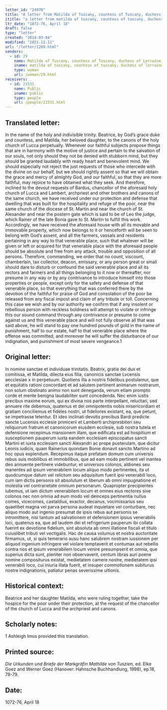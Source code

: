 ```yaml
---
letter_id: "24970"
title: "A letter from Matilda of Tuscany, countess of Tuscany, duchess of Lorraine (1072-76, April 18)"
ititle: "a letter from matilda of tuscany, countess of tuscany, duchess of lorraine (1072-76, april 18)"
ltr_date: "1072-76, April 18"
draft: false
type: "letter"
created: "2014-03-04"
modified: "2021-12-11"
url: "/letter/1269.html"
senders:
  - id: 29
    name: Matilda of Tuscany, countess of Tuscany, duchess of Lorraine
    iname: matilda of tuscany, countess of tuscany, duchess of lorraine
    type: woman
    url: /woman/29.html
receivers:
  - id: 21531
    name: Public
    iname: public
    type: people
    url: /people/21531.html
---
```

<h2> Translated letter:</h2>In the name of the holy and indivisible trinity.  Beatrice, by God’s grace duke and countess, and Matilda, her beloved daughter, to the canons of the holy church of Lucca perpetually.  Whenever our faithful subjects propose things that are in harmony with the motive of justice and pertain to the salvation of our souls, not only should they not be denied with stubborn mind, but they should be granted laudably with ready heart and benevolent mind.  We should especially not reject the just requests of those who intercede with the divine on our behalf, but we should rightly assent so that we will obtain the grace and mercy of almighty God, and our faithful, so that they are more faithful, may rejoice to have obtained what they seek.  And therefore, inclined to the devout requests of Bardus, chancellor of the aforesaid holy church of Lucca and Lambert, archpriest and other brothers and canons of the same church, we have received under our protection and defense that dwelling that was built for the hospitality and refuge of the poor, near the same church of the diocese of St. Martin and near the church of St. Alexander and near the postern gate which is said to be of Leo the judge, which Rainer of the late Bonia gave to St. Martin to fulfill this work.  Accordingly, we have received the aforesaid house with all its movable and immovable property, which now belongs to it or henceforth will be seen to belong with God’s assent, and all the farmers, vassals and residents pertaining in any way to that venerable place, such that whatever will be given or left or acquired for that venerable place with the aforesaid people should be absolute and free from any attack, trouble and opposition of all persons.  Therefore, commanding, we order that no count, viscount, chamberlain, tax collector, deacon, emissary, or any person great or small should dare to disturb or confound the said venerable place and all its rectors and farmers and all things belonging to it now or thereafter, nor presume in any way or by any contrivance to introduce himself into those properties or people, except only for the safety and defense of that venerable place, so that everything that was conferred there by the devotion of the faithful for praise of God and consolation of the poor be released from any fiscal impost and claim of any tribute or toll.  Concerning this case we wish and by our authority we confirm that if any insolent or rebellious person with reckless boldness will attempt to violate or infringe this our sound command through any contrivance or presume to come against us and this venerable place and will not fully observe all that was said above, he will stand to pay one hundred pounds of gold in the name of punishment, half to our estate, half to that venerable place where the offense was committed, and moreover he will suffer the disturbance of our indignation, and punishment of most severe vengeance.1
<h2 class="mt-4"> Original letter:</h2>In nomine sanctae et individuae trinitatis. Beatrix, gratia dei dux et comitissa, et Matilda, dilecta eius filia, canonicis sanctae Lvcensis aecclesiae x in perpetuum. Quotiens illa a nostris fidelibus postulamur, que et equitatis rationi concordant et ad salutem pertinent animarum nostrarum, non solum obstinato animo non sunt deneganda, verum etiam prompto corde et mente benigna laudabiliter sunt concedenda. Nec enim iustis precibus maxime eorum, qui ex divina nos parte interpellant, reluctari, sed annuere rite debemus, quatenus et dei omnipotentis nobis misericordiam et gratiam conciliemus et fideles nostri, ut fideliores existant, ea, que petunt, se impetrasse letentur. Et ideo inclinati devotis precibus Bardi predicte sancte Lucensis ecclesie primicerii et Lamberti archipresbiteri seu reliquorum fratrum et canonicorum eiusdem ecclesie, sub nostra tutela et defensione recepimus mansionem illam, que edificata est ad hospitium et susceptionem pauperum iuxta eandem ecclesiam episcopatus sancti Martini et iuxta ecclesiam sancti Alexandri ac prope pusterulam, que dicitur Leonis iudicis, quam Rainerius quondam Bonie donavit sancto Martino ad hoc opus explendum. Recepimus itaque prefatam domum cum universis rebus suis mobilibus et immobilibus, que ad eam modo pertinent vel inantea deo annuente pertinere videbuntur, et universos colonos, aldiones seu manentes ad ipsum venerabilem locum aliquo modo pertinentes, ita ut quodcumque datum vel relictum seu adquisitum fuerit ipsi venerabili loco, cum iam dictis personis sit absolutum et liberum ab omni impugnatione et molestia vel contrarietate omnium personarum. Quapropter precipientes iubemus, ut iam dictum venerabilem locum et omnes eius rectores sive colonos nec non omnia ad eum modo vel deinceps pertinentia nullus comes, vicecomes, castaldius, exactor, decanus, vocimissarius seu quaelibet magna vel parva persona audeat inquietare vel conturbare, nec aliquo modo aut ingenio presumat de ipsis rebus aut personis se intromittere, nisi tantum ad salvationem et defensionem ipsius venerabilis loci, quatenus ea, que ad laudem dei et refrigerium pauperum ibi collata fuerint ex devotione fidelium, sint absoluta ab omni illatione fiscali et titulo cuiuslibet tributi vel vectigalis. Hac de causa volumus et nostra auctoritate firmamus, ut, si quis temerario ausu hanc salubrem nostram iussionem per aliquod ingenium infringere vel violare temptaverit et contumax aut rebellis contra nos et ipsum venerabilem locum venire presumpserit et omnia, que superius dicta sunt, pleniter non observaverit, centum libras auri poene nomine compositurus existat, medietatem camere nostre, medietatem ipsi venerabili loco, cui iniuria illata fuerit, et insuper commotionem subiturus nostre indignationis, patiatur penas severissime ultionis.
<h2 class="mt-4"> Historical context:</h2>Beatrice and her daughter Matilda, who were ruling together, take the hospice for the poor under their protection, at the request of the chancellor of the church of Lucca and the archpriest and canons.
<h2 class="mt-4"> Scholarly notes:</h2>1  Ashleigh Imus provided this translation.
<h2 class="mt-4"> Printed source:</h2><p><em>Die Urkunden und Briefe der Markgräfin Mathilde von Tuszien,</em> ed. Elke Goez and Werner Goez (Hanover: Hahnsche Buchhandlung, 1998), ep.18, 78-79.</p><h2 class="mt-4"> Date:</h2>1072-76, April 18